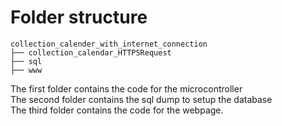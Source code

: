 # Folder structure
 
    
    collection_calender_with_internet_connection  
    ├── collection_calendar_HTTPSRequest
    ├── sql
    ├── www

The first folder contains the code for the microcontroller  
The second folder contains the sql dump to setup the database  
The third folder contains the code for the webpage.    
